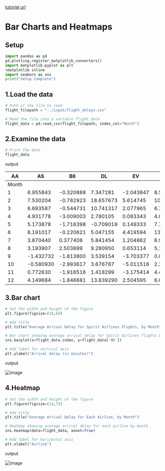 [tutorial url](https://www.kaggle.com/alexisbcook/bar-charts-and-heatmaps)

# Bar Charts and Heatmaps

## Setup

```python
import pandas as pd
pd.plotting.register_matplotlib_converters()
import matplotlib.pyplot as plt
%matplotlib inline
import seaborn as sns
print("Setup Complete")
```

## 1.Load the data

```python
# Path of the file to read
flight_filepath = "../input/flight_delays.csv"

# Read the file into a variable flight_data
flight_data = pd.read_csv(flight_filepath, index_col="Month")
```

## 2.Examine the data

```python
# Print the data
flight_data
```

output

| AA    | AS        | B6        | DL        | EV        | F9        | HA        | MQ        | NK        | OO        | UA        | US        | VX       | WN        |           |
|-------|-----------|-----------|-----------|-----------|-----------|-----------|-----------|-----------|-----------|-----------|-----------|----------|-----------|-----------|
| Month |           |           |           |           |           |           |           |           |           |           |           |          |           |           |
| 1     | 6.955843  | -0.320888 | 7.347281  | -2.043847 | 8.537497  | 18.357238 | 3.512640  | 18.164974 | 11.398054 | 10.889894 | 6.352729  | 3.107457 | 1.420702  | 3.389466  |
| 2     | 7.530204  | -0.782923 | 18.657673 | 5.614745  | 10.417236 | 27.424179 | 6.029967  | 21.301627 | 16.474466 | 9.588895  | 7.260662  | 7.114455 | 7.784410  | 3.501363  |
| 3     | 6.693587  | -0.544731 | 10.741317 | 2.077965  | 6.730101  | 20.074855 | 3.468383  | 11.018418 | 10.039118 | 3.181693  | 4.892212  | 3.330787 | 5.348207  | 3.263341  |
| 4     | 4.931778  | -3.009003 | 2.780105  | 0.083343  | 4.821253  | 12.640440 | 0.011022  | 5.131228  | 8.766224  | 3.223796  | 4.376092  | 2.660290 | 0.995507  | 2.996399  |
| 5     | 5.173878  | -1.716398 | -0.709019 | 0.149333  | 7.724290  | 13.007554 | 0.826426  | 5.466790  | 22.397347 | 4.141162  | 6.827695  | 0.681605 | 7.102021  | 5.680777  |
| 6     | 8.191017  | -0.220621 | 5.047155  | 4.419594  | 13.952793 | 19.712951 | 0.882786  | 9.639323  | 35.561501 | 8.338477  | 16.932663 | 5.766296 | 5.779415  | 10.743462 |
| 7     | 3.870440  | 0.377408  | 5.841454  | 1.204862  | 6.926421  | 14.464543 | 2.001586  | 3.980289  | 14.352382 | 6.790333  | 10.262551 | NaN      | 7.135773  | 10.504942 |
| 8     | 3.193907  | 2.503899  | 9.280950  | 0.653114  | 5.154422  | 9.175737  | 7.448029  | 1.896565  | 20.519018 | 5.606689  | 5.014041  | NaN      | 5.106221  | 5.532108  |
| 9     | -1.432732 | -1.813800 | 3.539154  | -3.703377 | 0.851062  | 0.978460  | 3.696915  | -2.167268 | 8.000101  | 1.530896  | -1.794265 | NaN      | 0.070998  | -1.336260 |
| 10    | -0.580930 | -2.993617 | 3.676787  | -5.011516 | 2.303760  | 0.082127  | 0.467074  | -3.735054 | 6.810736  | 1.750897  | -2.456542 | NaN      | 2.254278  | -0.688851 |
| 11    | 0.772630  | -1.916516 | 1.418299  | -3.175414 | 4.415930  | 11.164527 | -2.719894 | 0.220061  | 7.543881  | 4.925548  | 0.281064  | NaN      | 0.116370  | 0.995684  |
| 12    | 4.149684  | -1.846681 | 13.839290 | 2.504595  | 6.685176  | 9.346221  | -1.706475 | 0.662486  | 12.733123 | 10.947612 | 7.012079  | NaN      | 13.498720 | 6.720893  |

## 3.Bar chart

```python
# Set the width and height of the figure
plt.figure(figsize=(10,6))

# Add title
plt.title("Average Arrival Delay for Spirit Airlines Flights, by Month")

# Bar chart showing average arrival delay for Spirit Airlines flights by month
sns.barplot(x=flight_data.index, y=flight_data['NK'])

# Add label for vertical axis
plt.ylabel("Arrival delay (in minutes)")
```

output

![image](https://user-images.githubusercontent.com/74973306/104547411-cc12a800-5671-11eb-8f71-254bded87b9c.png)

## 4.Heatmap

```python
# Set the width and height of the figure
plt.figure(figsize=(14,7))

# Add title
plt.title("Average Arrival Delay for Each Airline, by Month")

# Heatmap showing average arrival delay for each airline by month
sns.heatmap(data=flight_data, annot=True)

# Add label for horizontal axis
plt.xlabel("Airline")
```

output

![image](https://user-images.githubusercontent.com/74973306/104547455-ed739400-5671-11eb-874d-142377b75aa2.png)
